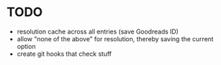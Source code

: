 # TODO

- resolution cache across all entries (save Goodreads ID)
- allow "none of the above" for resolution, thereby saving the current option
- create git hooks that check stuff
